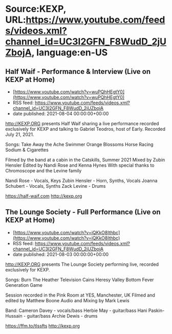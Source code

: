 # Source:KEXP, URL:https://www.youtube.com/feeds/videos.xml?channel_id=UC3I2GFN_F8WudD_2jUZbojA, language:en-US

## Half Waif - Performance & Interview (Live on KEXP at Home)
 - [https://www.youtube.com/watch?v=wuPQhHEgtY0](https://www.youtube.com/watch?v=wuPQhHEgtY0)
 - RSS feed: https://www.youtube.com/feeds/videos.xml?channel_id=UC3I2GFN_F8WudD_2jUZbojA
 - date published: 2021-08-04 00:00:00+00:00

http://KEXP.ORG presents Half Waif sharing a live performance recorded exclusively for KEXP and talking to Gabriel Teodros, host of Early. Recorded July 21, 2021.

Songs:
Take Away the Ache 
Swimmer
Orange Blossoms 
Horse Racing
Sodium & Cigarettes

Filmed by the band at a cabin in the Catskills, Summer 2021
Mixed by Zubin Hensler
Edited by Nandi Rose and Kenna Hynes
With special thanks to Chromoscope and the Levine family

Nandi Rose - Vocals, Keys
Zubin Hensler - Horn, Synths, Vocals
Joanna Schubert - Vocals, Synths
Zack Levine - Drums

https://half-waif.com
http://kexp.org

## The Lounge Society - Full Performance (Live on KEXP at Home)
 - [https://www.youtube.com/watch?v=iQKkO8Ithbc](https://www.youtube.com/watch?v=iQKkO8Ithbc)
 - RSS feed: https://www.youtube.com/feeds/videos.xml?channel_id=UC3I2GFN_F8WudD_2jUZbojA
 - date published: 2021-08-03 00:00:00+00:00

http://KEXP.ORG presents The Lounge Society performing live, recorded exclusively for KEXP.

Songs:
Burn The Heather
Television 
Cains Heresy
Valley Bottom Fever
Generation Game

Session recorded in the Pink Room at YES, Manchester, UK
Filmed and edited by Matthew Boone 
Audio and Mixing by Mark Lewis 

Band:
Cameron Davey - vocals/bass
Herbie May - guitar/bass
Hani Paskin-Hussain - guitar/bass
Archie Dewis - drums

https://ffm.to/tlssfts
http://kexp.org


